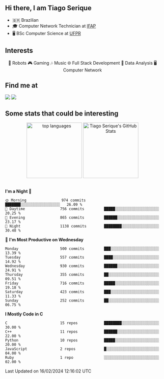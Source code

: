 
<h2> Hi there, I am Tiago Serique</h2>

<div>
	<ul>
		<li>🇧🇷 Brazilian</li>
		<li>🎓 Computer Network Technician at <a href="https://www.ifap.edu.br/">IFAP</a></li>
		<li>🖥️ BSc Computer Science at <a href="https://www.ufpr.br/portalufpr/">UFPR</a></li>
	</ul>
</div>


<h2>Interests</h2>

<div align="center">
	🤖 Robots 🎮 Gaming 🎶 Music 🌐 Full Stack Development 🎲 Data Analysis 🖥️ Computer Network
</div>

<h2>Find me at</h2>

<div>
	<a href="https://www.linkedin.com/in/tiago-serique"><img src="https://img.shields.io/badge/LinkedIn-0077B5?style=for-the-badge&logo=linkedin&logoColor=white"></a>
	<a href="https://www.instagram.com/tiago.serique/"><img src="https://img.shields.io/badge/Instagram-E4405F?style=for-the-badge&logo=instagram&logoColor=white"></a>
</div>

<h2>Some stats that could be interesting</h2>

<div align="center">
	<img height="180em" src="https://tiagoserique.vercel.app/api/top-langs/?layout=compact&theme=tokyonight&username=tiagoserique&langs_count=10&hide=makefile&exclude_repo=vim-mods" alt="top languages">
	<img height="180em" src="https://tiagoserique.vercel.app/api?username=tiagoserique&count_private=true&show_icons=true&theme=tokyonight&include_all_commits=true" alt="Tiago Serique's GitHub Stats">
</div> 

<br>

<!--START_SECTION:waka-->
**I'm a Night 🦉** 

```text
🌞 Morning                974 commits         ███████░░░░░░░░░░░░░░░░░░   26.09 % 
🌆 Daytime                756 commits         █████░░░░░░░░░░░░░░░░░░░░   20.25 % 
🌃 Evening                865 commits         ██████░░░░░░░░░░░░░░░░░░░   23.17 % 
🌙 Night                  1138 commits        ████████░░░░░░░░░░░░░░░░░   30.48 % 
```
📅 **I'm Most Productive on Wednesday** 

```text
Monday                   500 commits         ███░░░░░░░░░░░░░░░░░░░░░░   13.39 % 
Tuesday                  557 commits         ████░░░░░░░░░░░░░░░░░░░░░   14.92 % 
Wednesday                930 commits         ██████░░░░░░░░░░░░░░░░░░░   24.91 % 
Thursday                 355 commits         ██░░░░░░░░░░░░░░░░░░░░░░░   09.51 % 
Friday                   716 commits         █████░░░░░░░░░░░░░░░░░░░░   19.18 % 
Saturday                 423 commits         ███░░░░░░░░░░░░░░░░░░░░░░   11.33 % 
Sunday                   252 commits         ██░░░░░░░░░░░░░░░░░░░░░░░   06.75 % 
```


**I Mostly Code in C** 

```text
C                        15 repos            ████████░░░░░░░░░░░░░░░░░   30.00 % 
C++                      11 repos            ██████░░░░░░░░░░░░░░░░░░░   22.00 % 
Python                   10 repos            █████░░░░░░░░░░░░░░░░░░░░   20.00 % 
JavaScript               2 repos             █░░░░░░░░░░░░░░░░░░░░░░░░   04.00 % 
Ruby                     1 repo              ░░░░░░░░░░░░░░░░░░░░░░░░░   02.00 % 
```




 Last Updated on 16/02/2024 12:16:02 UTC
<!--END_SECTION:waka-->
